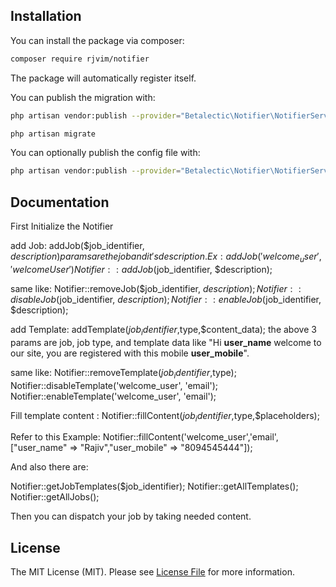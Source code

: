 ## Installation

You can install the package via composer:

``` bash
composer require rjvim/notifier
```

The package will automatically register itself.

You can publish the migration with:
```bash
php artisan vendor:publish --provider="Betalectic\Notifier\NotifierServiceProvider" --tag="migrations"
```

```bash
php artisan migrate
```

You can optionally publish the config file with:
```bash
php artisan vendor:publish --provider="Betalectic\Notifier\NotifierServiceProvider" --tag="config"
```

## Documentation

First Initialize the Notifier

add Job: addJob($job_identifier, $description)
params are the job and it's description.
Ex: addJob('welcome_user', 'welcome User')
Notifier::addJob($job_identifier, $description);

same like:
Notifier::removeJob($job_identifier, $description);
Notifier::disableJob($job_identifier, $description);
Notifier::enableJob($job_identifier, $description);


add Template: addTemplate($job_identifier,$type,$content_data);
the above 3 params are job, job type, and template data like "Hi **user_name** welcome to our site, you are registered with this mobile **user_mobile**".

same like:
Notifier::removeTemplate($job_identifier,$type);
Notifier::disableTemplate('welcome_user', 'email');
Notifier::enableTemplate('welcome_user', 'email');

Fill template content :
Notifier::fillContent($job_identifier,$type,$placeholders);

Refer to this Example:
Notifier::fillContent('welcome_user','email', ["user_name" => "Rajiv","user_mobile" => "8094545444"]);

And also there are:

Notifier::getJobTemplates($job_identifier);
Notifier::getAllTemplates();
Notifier::getAllJobs();


Then you can dispatch your job by taking needed content.


## License

The MIT License (MIT). Please see [License File](LICENSE.md) for more information.
